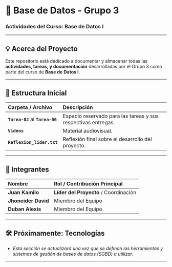 # 💾 Base de Datos - Grupo 3

### Actividades del Curso: Base de Datos I

---

## 💡 Acerca del Proyecto

Este repositorio está dedicado a documentar y almacenar todas las **actividades, tareas, y documentación** desarrolladas por el Grupo 3 como parte del curso de **Base de Datos I**.

---

## 📂 Estructura Inicial

| Carpeta / Archivo | Descripción |
| :--- | :--- |
| **`Tarea-02`** al **`Tarea-06`** | Espacio reservado para las tareas y sus respectivas entregas. |
| **`Videos`** | Material audiovisual. |
| **`Reflexion_lider.txt`** | Reflexión final sobre el desarrollo del proyecto. |

---

## 👥 Integrantes

| Nombre | Rol / Contribución Principal |
| :--- | :--- |
| **Juan Kamilo** | **Líder del Proyecto** / Coordinación |
| **Jhoneider David** | Miembro del Equipo |
| **Duban Alexis** | Miembro del Equipo |

---

## 🛠️ Próximamente: Tecnologías

* *Esta sección se actualizará una vez que se definan las herramientas y sistemas de gestión de bases de datos (SGBD) a utilizar.*

---
